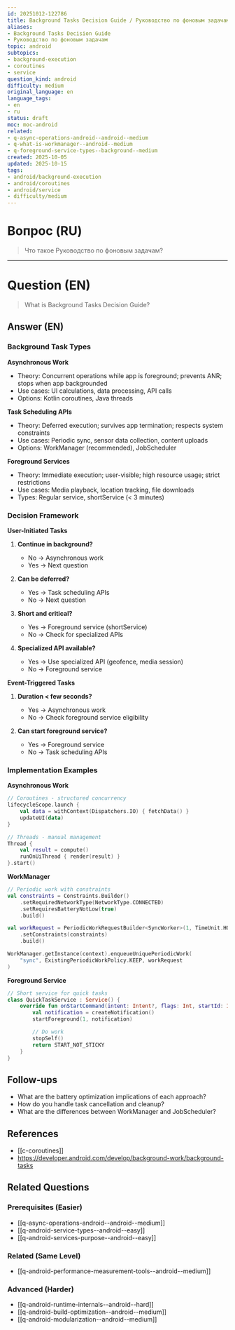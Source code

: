 ```yaml
---
id: 20251012-122786
title: Background Tasks Decision Guide / Руководство по фоновым задачам
aliases:
- Background Tasks Decision Guide
- Руководство по фоновым задачам
topic: android
subtopics:
- background-execution
- coroutines
- service
question_kind: android
difficulty: medium
original_language: en
language_tags:
- en
- ru
status: draft
moc: moc-android
related:
- q-async-operations-android--android--medium
- q-what-is-workmanager--android--medium
- q-foreground-service-types--background--medium
created: 2025-10-05
updated: 2025-10-15
tags:
- android/background-execution
- android/coroutines
- android/service
- difficulty/medium
---
```


# Вопрос (RU)
> Что такое Руководство по фоновым задачам?

---

# Question (EN)
> What is Background Tasks Decision Guide?

## Answer (EN)
### Background Task Types

**Asynchronous Work**
- Theory: Concurrent operations while app is foreground; prevents ANR; stops when app backgrounded
- Use cases: UI calculations, data processing, API calls
- Options: Kotlin coroutines, Java threads

**Task Scheduling APIs**
- Theory: Deferred execution; survives app termination; respects system constraints
- Use cases: Periodic sync, sensor data collection, content uploads
- Options: WorkManager (recommended), JobScheduler

**Foreground Services**
- Theory: Immediate execution; user-visible; high resource usage; strict restrictions
- Use cases: Media playback, location tracking, file downloads
- Types: Regular service, shortService (< 3 minutes)

### Decision Framework

**User-Initiated Tasks**

1. **Continue in background?**
   - No → Asynchronous work
   - Yes → Next question

2. **Can be deferred?**
   - Yes → Task scheduling APIs
   - No → Next question

3. **Short and critical?**
   - Yes → Foreground service (shortService)
   - No → Check for specialized APIs

4. **Specialized API available?**
   - Yes → Use specialized API (geofence, media session)
   - No → Foreground service

**Event-Triggered Tasks**

1. **Duration < few seconds?**
   - Yes → Asynchronous work
   - No → Check foreground service eligibility

2. **Can start foreground service?**
   - Yes → Foreground service
   - No → Task scheduling APIs

### Implementation Examples

**Asynchronous Work**
```kotlin
// Coroutines - structured concurrency
lifecycleScope.launch {
    val data = withContext(Dispatchers.IO) { fetchData() }
    updateUI(data)
}

// Threads - manual management
Thread {
    val result = compute()
    runOnUiThread { render(result) }
}.start()
```

**WorkManager**
```kotlin
// Periodic work with constraints
val constraints = Constraints.Builder()
    .setRequiredNetworkType(NetworkType.CONNECTED)
    .setRequiresBatteryNotLow(true)
    .build()

val workRequest = PeriodicWorkRequestBuilder<SyncWorker>(1, TimeUnit.HOURS)
    .setConstraints(constraints)
    .build()

WorkManager.getInstance(context).enqueueUniquePeriodicWork(
    "sync", ExistingPeriodicWorkPolicy.KEEP, workRequest
)
```

**Foreground Service**
```kotlin
// Short service for quick tasks
class QuickTaskService : Service() {
    override fun onStartCommand(intent: Intent?, flags: Int, startId: Int): Int {
        val notification = createNotification()
        startForeground(1, notification)

        // Do work
        stopSelf()
        return START_NOT_STICKY
    }
}
```

## Follow-ups

- What are the battery optimization implications of each approach?
- How do you handle task cancellation and cleanup?
- What are the differences between WorkManager and JobScheduler?

## References

- [[c-coroutines]]
- https://developer.android.com/develop/background-work/background-tasks

## Related Questions

### Prerequisites (Easier)
- [[q-async-operations-android--android--medium]]
- [[q-android-service-types--android--easy]]
- [[q-android-services-purpose--android--easy]]

### Related (Same Level)
- [[q-android-performance-measurement-tools--android--medium]]

### Advanced (Harder)
- [[q-android-runtime-internals--android--hard]]
- [[q-android-build-optimization--android--medium]]
- [[q-android-modularization--android--medium]]